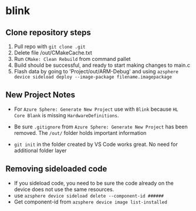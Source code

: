 # blink

<h2>Clone repository steps </h2>

1. Pull repo with `git clone .git`
2. Delete file /out/CMakeCache.txt
3. Run `CMake: Clean Rebuild` from command pallet
4. Build should be successful, and ready to start making changes to main.c
5. Flash data by going to 'Project/out/ARM-Debug' and using `azsphere device sideload deploy --image-package filename.imagepackage`

<h2>New Project Notes </h2>

- For `Azure Sphere: Generate New Project` use  with `Blink` because `HL Core Blank` is missing `HardwareDefinitions`. 

- Be sure `.gitignore` from `Azure Sphere: Generate New Project` has been removed.
The `/out/` folder holds important information

- `git init` in the folder created by VS Code works great. No need for additional folder layer

<h2>Removing sideloaded code</h2>

- If you sideload code, you need to be sure the code already on the device does not use the same resources.
- use `azsphere device sideload delete --component-id ######`
- Get component-id from `azsphere device image list-installed`



